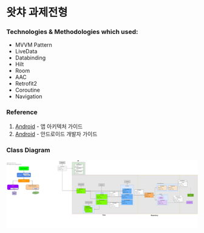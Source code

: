 # 왓챠 과제전형


### Technologies & Methodologies which used:

- MVVM Pattern
- LiveData
- Databinding
- Hilt
- Room
- AAC
- Retrofit2
- Coroutine
- Navigation


### Reference

1. [Android](https://developer.android.com/jetpack/guide?hl=ko) - 앱 아키텍처 가이드
2. [Android](https://developer.android.com/guide?hl=ko) - 안드로이드 개발자 가이드


### Class Diagram

![](https://github.com/algamza/itunestrack/blob/main/class_diagram.png?raw=true)

